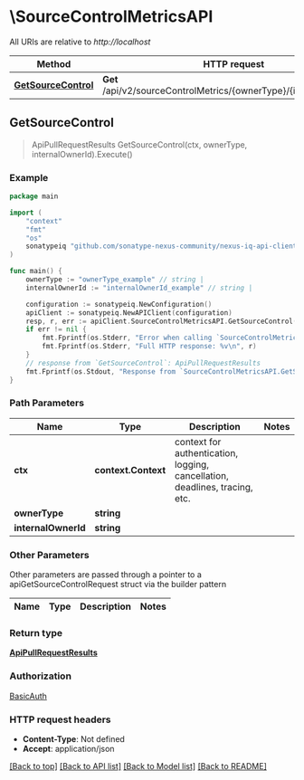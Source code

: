 # \SourceControlMetricsAPI

All URIs are relative to *http://localhost*

Method | HTTP request | Description
------------- | ------------- | -------------
[**GetSourceControl**](SourceControlMetricsAPI.md#GetSourceControl) | **Get** /api/v2/sourceControlMetrics/{ownerType}/{internalOwnerId} | 



## GetSourceControl

> ApiPullRequestResults GetSourceControl(ctx, ownerType, internalOwnerId).Execute()



### Example

```go
package main

import (
    "context"
    "fmt"
    "os"
    sonatypeiq "github.com/sonatype-nexus-community/nexus-iq-api-client-go"
)

func main() {
    ownerType := "ownerType_example" // string | 
    internalOwnerId := "internalOwnerId_example" // string | 

    configuration := sonatypeiq.NewConfiguration()
    apiClient := sonatypeiq.NewAPIClient(configuration)
    resp, r, err := apiClient.SourceControlMetricsAPI.GetSourceControl(context.Background(), ownerType, internalOwnerId).Execute()
    if err != nil {
        fmt.Fprintf(os.Stderr, "Error when calling `SourceControlMetricsAPI.GetSourceControl``: %v\n", err)
        fmt.Fprintf(os.Stderr, "Full HTTP response: %v\n", r)
    }
    // response from `GetSourceControl`: ApiPullRequestResults
    fmt.Fprintf(os.Stdout, "Response from `SourceControlMetricsAPI.GetSourceControl`: %v\n", resp)
}
```

### Path Parameters


Name | Type | Description  | Notes
------------- | ------------- | ------------- | -------------
**ctx** | **context.Context** | context for authentication, logging, cancellation, deadlines, tracing, etc.
**ownerType** | **string** |  | 
**internalOwnerId** | **string** |  | 

### Other Parameters

Other parameters are passed through a pointer to a apiGetSourceControlRequest struct via the builder pattern


Name | Type | Description  | Notes
------------- | ------------- | ------------- | -------------



### Return type

[**ApiPullRequestResults**](ApiPullRequestResults.md)

### Authorization

[BasicAuth](../README.md#BasicAuth)

### HTTP request headers

- **Content-Type**: Not defined
- **Accept**: application/json

[[Back to top]](#) [[Back to API list]](../README.md#documentation-for-api-endpoints)
[[Back to Model list]](../README.md#documentation-for-models)
[[Back to README]](../README.md)

